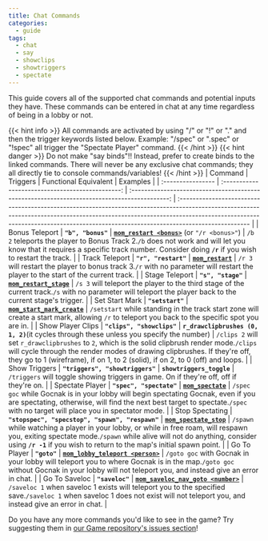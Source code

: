 ```yaml
---
title: Chat Commands
categories:
  - guide
tags:
  - chat
  - say
  - showclips
  - showtriggers
  - spectate
---
```


This guide covers all of the supported chat commands and potential inputs they have. These commands can be entered in chat at any time regardless of being in a lobby or not.

{{< hint info >}}
All commands are activated by using "/" or "!" or "." and then the trigger keywords listed below. Example: "/spec" or ".spec" or "!spec" all trigger the "Spectate Player" command.
{{< /hint >}}
{{< hint danger >}}
Do not make "say binds"!! Instead, prefer to create binds to the linked commands. There will never be any exclusive chat commands; they all directly tie to console commands/variables!
{{< /hint >}}
| Command | Triggers | Functional Equivalent | Examples |
| :---------------- | :----------------------------------------------: | :------------------------------------------------------------------------------------------: | :---------------------------------------------------------------------------------------------------------------------------------------------------------------------------------------------------------------------------------------------------------------- |
| Bonus Teleport | **`"b", "bonus"`** | **[`mom_restart <bonus>`](/command/mom_restart)** (or `"/r <bonus>"`) | `/b 2` teleports the player to Bonus Track 2.`/b` does not work and will let you know that it requires a specific track number. Consider doing **`/r`** if you wish to restart the track. |
| Track Teleport | **`"r", "restart"`** | **[`mom_restart`](/command/mom_restart)** | `/r 3` will restart the player to bonus track 3.`/r` with no parameter will restart the player to the start of the current track. |
| Stage Teleport | **`"s", "stage"`** | **[`mom_restart_stage`](/command/mom_restart_stage)** | `/s 3` will teleport the player to the third stage of the current track.`/s` with no parameter will teleport the player back to the current stage's trigger. |
| Set Start Mark | **`"setstart"`** | **[`mom_start_mark_create`](/command/mom_start_mark_create)** | `/setstart` while standing in the track start zone will create a start mark, allowing `/r` to teleport you back to the specific spot you are in. |
| Show Player Clips | **`"clips", "showclips"`** | **`r_drawclipbrushes (0, 1, 2)`**(it cycles through these unless you specify the number) | `/clips 2` will set `r_drawclipbrushes` to `2`, which is the solid clipbrush render mode.`/clips` will cycle through the render modes of drawing clipbrushes. If they're off, they go to 1 (wireframe), if on 1, to 2 (solid), if on 2, to 0 (off) and loops. |
| Show Triggers | **`"triggers", "showtriggers"`** | **`showtriggers_toggle`** | `/triggers` will toggle showing triggers in game. On if they're off, off if they're on. |
| Spectate Player | **`"spec", "spectate"`** | **[`mom_spectate`](/command/mom_spectate)** | `/spec goc` while Gocnak is in your lobby will begin spectating Gocnak, even if you are spectating, otherwise, will find the next best target to spectate.`/spec` with no target will place you in spectator mode. |
| Stop Spectating | **`"stopspec", "specstop", "spawn", "respawn"`** | **[`mom_spectate_stop`](/command/mom_spectate_stop)** | `/spawn` while watching a player in your lobby, or while in free roam, will respawn you, exiting spectate mode.`/spawn` while alive will not do anything, consider using **`/r -1`** if you wish to return to the map's initial spawn point. |
| Go To Player | **`"goto"`** | **[`mom_lobby_teleport <person>`](/command/mom_lobby_teleport/)** | `/goto goc` with Gocnak in your lobby will teleport you to where Gocnak is in the map.`/goto goc` without Gocnak in your lobby will not teleport you, and instead give an error in chat. |
| Go To Saveloc | **`"saveloc"`** | **[`mom_saveloc_nav_goto <number>`](/command/mom_saveloc_nav_goto)** | `/saveloc 1` when saveloc 1 exists will teleport you to the specified save.`/saveloc 1` when saveloc 1 does not exist will not teleport you, and instead give an error in chat. |

Do you have any more commands you'd like to see in the game? Try suggesting them in [our Game repository's issues section](https://github.com/momentum-mod/game/issues/new/choose)!
